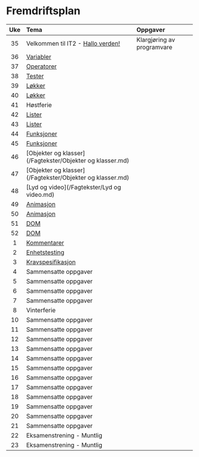 # Fremdriftsplan

| Uke | Tema | Oppgaver |
|:---:|:----|:-----|
| 35 | Velkommen til IT2  - [Hallo verden!](/Fagtekster/Intro.md) | Klargjøring av programvare |
| 36 | [Variabler](/Fagtekster/Variabler.md) ||
| 37 | [Operatorer](/Fagtekster/Operatorer.md) ||
| 38 |[Tester](/Fagtekster/Tester.md)||
| 39 |[Løkker](/Fagtekster/Lokker.md)||
| 40 |[Løkker](/Fagtekster/Lokker.md)||
| 41 |Høstferie||
| 42 |[Lister](/Fagtekster/Lister.md)||
| 43 |[Lister](/Fagtekster/Lister.md)||
| 44 |[Funksjoner](/Fagtekster/Funksjoner.md)||
| 45 |[Funksjoner](/Fagtekster/Funksjoner.md)||
| 46 |[Objekter og klasser](/Fagtekster/Objekter og klasser.md)||
| 47 |[Objekter og klasser](/Fagtekster/Objekter og klasser.md)||
| 48 |[Lyd og video](/Fagtekster/Lyd og video.md)||
| 49 |[Animasjon](/Fagtekster/Animasjon.md)||
| 50 |[Animasjon](/Fagtekster/Animasjon.md)||
| 51 |[DOM](/Fagtekster/DOM.md)||
| 52 |[DOM](/Fagtekster/DOM.md)||
| 1 |[Kommentarer](/Fagtekster/Kommentarer.md)||
| 2 |[Enhetstesting](/Fagtekster/Enhetstesting.md)||
 |3 |[Kravspesifikasjon](/Fagtekster/Kravspesifikasjon.md)||
 |4 |Sammensatte oppgaver||
 |5 |Sammensatte oppgaver||
 |6 |Sammensatte oppgaver||
| 7 |Sammensatte oppgaver||
| 8 |Vinterferie||
| 10 |Sammensatte oppgaver||
| 11 |Sammensatte oppgaver||
 |12 |Sammensatte oppgaver||
| 13 |Sammensatte oppgaver||
| 14 |Sammensatte oppgaver||
| 15 |Sammensatte oppgaver||
| 16 |Sammensatte oppgaver||
| 17 |Sammensatte oppgaver||
| 18 |Sammensatte oppgaver||
| 19 |Sammensatte oppgaver||
| 20 |Sammensatte oppgaver||
| 21 |Sammensatte oppgaver||
| 22 |Eksamenstrening - Muntlig||
| 23 |Eksamenstrening - Muntlig||
